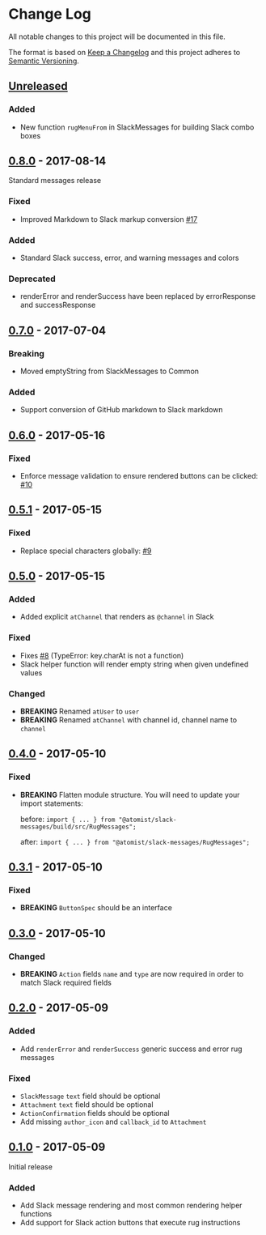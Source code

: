# Change Log

All notable changes to this project will be documented in this file.

The format is based on [Keep a Changelog](http://keepachangelog.com/)
and this project adheres to [Semantic Versioning](http://semver.org/).

## [Unreleased]

[Unreleased]: https://github.com/atomist/slack-messages/compare/0.8.0...HEAD

### Added

-   New function `rugMenuFrom` in SlackMessages for building Slack combo
    boxes

## [0.8.0] - 2017-08-14

[0.8.0]: https://github.com/atomist/slack-messages/compare/0.7.0...0.8.0

Standard messages release

### Fixed

-   Improved Markdown to Slack markup conversion [#17][17]

[17]: https://github.com/atomist/slack-messages/issues/17

### Added

-   Standard Slack success, error, and warning messages and colors

### Deprecated

-   renderError and renderSuccess have been replaced by errorResponse
    and successResponse

## [0.7.0] - 2017-07-04

[0.7.0]: https://github.com/atomist/slack-messages/compare/0.6.0...0.7.0

### Breaking

-  Moved emptyString from SlackMessages to Common

### Added

-  Support conversion of GitHub markdown to Slack markdown

## [0.6.0] - 2017-05-16

[0.6.0]: https://github.com/atomist/slack-messages/compare/0.5.1...0.6.0

### Fixed

-  Enforce message validation to ensure rendered buttons can be clicked:
   [#10](https://github.com/atomist/slack-messages/issues/10)

## [0.5.1] - 2017-05-15

[0.5.1]: https://github.com/atomist/slack-messages/compare/0.5.0...0.5.1

### Fixed

-   Replace special characters globally: [#9](https://github.com/atomist/slack-messages/issues/9)

## [0.5.0] - 2017-05-15

[0.5.0]: https://github.com/atomist/slack-messages/compare/0.4.0...0.5.0

### Added

-   Added explicit `atChannel` that renders as `@channel` in Slack

### Fixed

-   Fixes [#8](https://github.com/atomist/slack-messages/issues/8) (TypeError: key.charAt is not a function)
-   Slack helper function will render empty string when given undefined values

### Changed

-   **BREAKING** Renamed `atUser` to `user`
-   **BREAKING** Renamed `atChannel` with channel id, channel name to `channel`

## [0.4.0] - 2017-05-10

[0.4.0]: https://github.com/atomist/slack-messages/compare/0.3.1...0.4.0

### Fixed

-   **BREAKING** Flatten module structure.  You will need to update your
    import statements:

    before: `import { ... } from "@atomist/slack-messages/build/src/RugMessages";`

    after: `import { ... } from "@atomist/slack-messages/RugMessages";`

## [0.3.1] - 2017-05-10

[0.3.1]: https://github.com/atomist/slack-messages/compare/0.3.0...0.3.1

### Fixed

-   **BREAKING** `ButtonSpec` should be an interface

## [0.3.0] - 2017-05-10

[0.3.0]: https://github.com/atomist/slack-messages/compare/0.2.0...0.3.0

### Changed

-   **BREAKING** `Action` fields `name` and `type` are now required in order
    to match Slack required fields

## [0.2.0] - 2017-05-09

[0.2.0]: https://github.com/atomist/slack-messages/compare/0.1.0...0.2.0

### Added

-   Add `renderError` and `renderSuccess` generic success and error rug messages

### Fixed

-   `SlackMessage` `text` field should be optional
-   `Attachment` `text` field should be optional
-   `ActionConfirmation` fields should be optional
-   Add missing `author_icon` and `callback_id` to `Attachment`

## [0.1.0] - 2017-05-09

Initial release

[0.1.0]: https://github.com/atomist/slack-messages/releases/tag/0.1.0

### Added

-   Add Slack message rendering and most common rendering helper functions
-   Add support for Slack action buttons that execute rug instructions
